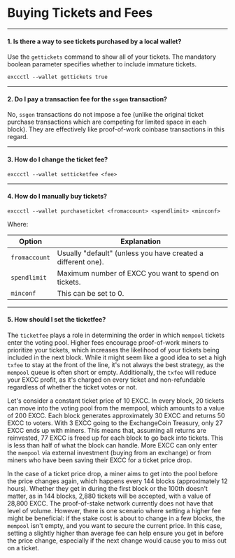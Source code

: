# Buying Tickets and Fees

---

#### 1. Is there a way to see tickets purchased by a local wallet?

Use the `gettickets` command to show all of your tickets.
The mandatory boolean parameter specifies whether to include immature tickets.

```no-highlight
exccctl --wallet gettickets true
```

---

#### 2. Do I pay a transaction fee for the `ssgen` transaction?

No, `ssgen` transactions do not impose a fee (unlike the original ticket purchase transactions which are competing for limited space in each block). They are effectively like proof-of-work coinbase transactions in this regard.

---

#### 3. How do I change the ticket fee?

```no-highlight
exccctl --wallet setticketfee <fee>
```

---

#### 4. How do I manually buy tickets?

```no-highlight
exccctl --wallet purchaseticket <fromaccount> <spendlimit> <minconf>
```

Where:

| Option        | Explanation|
|---------------| ---|
| `fromaccount` | Usually "default" (unless you have created a different one).|
| `spendlimit`  | Maximum number of EXCC you want to spend on tickets.|
|  `minconf`    | This can be set to 0.|

---

#### 5. How should I set the ticketfee?

The `ticketfee` plays a role in determining the order in which `mempool` tickets enter the voting pool. Higher fees encourage proof-of-work miners to prioritize your tickets, which increases the likelihood of your tickets being included in the next block. While it might seem like a good idea to set a high `txfee` to stay at the front of the line, it's not always the best strategy, as the `mempool` queue is often short or empty. Additionally, the `txfee` will reduce your EXCC profit, as it's charged on every ticket and non-refundable regardless of whether the ticket votes or not.

Let's consider a constant ticket price of 10 EXCC. In every block, 20 tickets can move into the voting pool from the mempool, which amounts to a value of 200 EXCC. Each block generates approximately 30 EXCC and returns 50 EXCC to voters. With 3 EXCC going to the ExchangeCoin Treasury, only 27 EXCC ends up with miners. This means that, assuming all returns are reinvested, 77 EXCC is freed up for each block to go back into tickets. This is less than half of what the block can handle. More EXCC can only enter the `mempool` via external investment (buying from an exchange) or from miners who have been saving their EXCC for a ticket price drop.

In the case of a ticket price drop, a miner aims to get into the pool before the price changes again, which happens every 144 blocks (approximately 12 hours). Whether they get in during the first block or the 100th doesn't matter, as in 144 blocks, 2,880 tickets will be accepted, with a value of 28,800 EXCC. The proof-of-stake network currently does not have that level of volume. However, there is one scenario where setting a higher fee might be beneficial: if the stake cost is about to change in a few blocks, the `mempool` isn't empty, and you want to secure the current price. In this case, setting a slightly higher than average fee can help ensure you get in before the price change, especially if the next change would cause you to miss out on a ticket.
